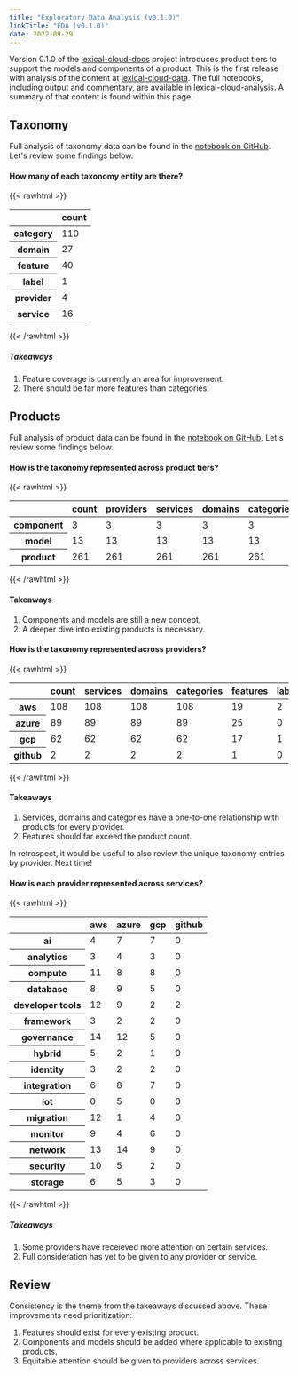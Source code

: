 ```yaml
---
title: "Exploratory Data Analysis (v0.1.0)"
linkTitle: "EDA (v0.1.0)"
date: 2022-09-29
---
```


Version 0.1.0 of the [lexical-cloud-docs](https://github.com/lexical-cloud/lexical-cloud-docs/tree/v0.1.0) project introduces product tiers to support the models and components of a product. This is the first release with analysis of the content at [lexical-cloud-data](https://github.com/lexical-cloud/lexical-cloud-data/tree/v0.1.0). The full notebooks, including output and commentary, are available in [lexical-cloud-analysis](https://github.com/lexical-cloud/lexical-cloud-analysis/tree/v0.1.0). A summary of that content is found within this page.

## Taxonomy

Full analysis of taxonomy data can be found in the [notebook on GitHub](https://github.com/lexical-cloud/lexical-cloud-analysis/tree/v0.1.0/taxonomy-eda.ipynb). Let's review some findings below.

#### How many of each taxonomy entity are there?

{{< rawhtml >}}
<div class="dataframe">
<table>
  <thead>
    <tr style="text-align: right;">
      <th></th>
      <th>count</th>
    </tr>
  </thead>
  <tbody>
    <tr>
      <th>category</th>
      <td>110</td>
    </tr>
    <tr>
      <th>domain</th>
      <td>27</td>
    </tr>
    <tr>
      <th>feature</th>
      <td>40</td>
    </tr>
    <tr>
      <th>label</th>
      <td>1</td>
    </tr>
    <tr>
      <th>provider</th>
      <td>4</td>
    </tr>
    <tr>
      <th>service</th>
      <td>16</td>
    </tr>
  </tbody>
</table>
</div>
{{< /rawhtml >}}

##### Takeaways

 1. Feature coverage is currently an area for improvement.
 1. There should be far more features than categories.

## Products

Full analysis of product data can be found in the [notebook on GitHub](https://github.com/lexical-cloud/lexical-cloud-analysis/tree/v0.1.0/products-eda.ipynb). Let's review some findings below.

#### How is the taxonomy represented across product tiers?

{{< rawhtml >}}
<div class="dataframe">
<table>
  <thead>
    <tr style="text-align: right;">
      <th></th>
      <th>count</th>
      <th>providers</th>
      <th>services</th>
      <th>domains</th>
      <th>categories</th>
      <th>features</th>
      <th>labels</th>
    </tr>
  </thead>
  <tbody>
    <tr>
      <th>component</th>
      <td>3</td>
      <td>3</td>
      <td>3</td>
      <td>3</td>
      <td>3</td>
      <td>1</td>
      <td>0</td>
    </tr>
    <tr>
      <th>model</th>
      <td>13</td>
      <td>13</td>
      <td>13</td>
      <td>13</td>
      <td>13</td>
      <td>3</td>
      <td>0</td>
    </tr>
    <tr>
      <th>product</th>
      <td>261</td>
      <td>261</td>
      <td>261</td>
      <td>261</td>
      <td>261</td>
      <td>62</td>
      <td>3</td>
    </tr>
  </tbody>
</table>
</div>
{{< /rawhtml >}}

#### Takeaways

 1. Components and models are still a new concept.
 1. A deeper dive into existing products is necessary.

#### How is the taxonomy represented across providers?

{{< rawhtml >}}
<div class="dataframe">
<table>
  <thead>
    <tr style="text-align: right;">
      <th></th>
      <th>count</th>
      <th>services</th>
      <th>domains</th>
      <th>categories</th>
      <th>features</th>
      <th>labels</th>
    </tr>
  </thead>
  <tbody>
    <tr>
      <th>aws</th>
      <td>108</td>
      <td>108</td>
      <td>108</td>
      <td>108</td>
      <td>19</td>
      <td>2</td>
    </tr>
    <tr>
      <th>azure</th>
      <td>89</td>
      <td>89</td>
      <td>89</td>
      <td>89</td>
      <td>25</td>
      <td>0</td>
    </tr>
    <tr>
      <th>gcp</th>
      <td>62</td>
      <td>62</td>
      <td>62</td>
      <td>62</td>
      <td>17</td>
      <td>1</td>
    </tr>
    <tr>
      <th>github</th>
      <td>2</td>
      <td>2</td>
      <td>2</td>
      <td>2</td>
      <td>1</td>
      <td>0</td>
    </tr>
  </tbody>
</table>
</div>
{{< /rawhtml >}}

#### Takeaways

 1. Services, domains and categories have a one-to-one relationship with products for every provider. 
 1. Features should far exceed the product count.

In retrospect, it would be useful to also review the unique taxonomy entries by provider. Next time!

#### How is each provider represented across services?

{{< rawhtml >}}
<div class="dataframe">
<table>
  <thead>
    <tr style="text-align: right;">
      <th></th>
      <th>aws</th>
      <th>azure</th>
      <th>gcp</th>
      <th>github</th>
    </tr>
  </thead>
  <tbody>
    <tr>
      <th>ai</th>
      <td>4</td>
      <td>7</td>
      <td>7</td>
      <td>0</td>
    </tr>
    <tr>
      <th>analytics</th>
      <td>3</td>
      <td>4</td>
      <td>3</td>
      <td>0</td>
    </tr>
    <tr>
      <th>compute</th>
      <td>11</td>
      <td>8</td>
      <td>8</td>
      <td>0</td>
    </tr>
    <tr>
      <th>database</th>
      <td>8</td>
      <td>9</td>
      <td>5</td>
      <td>0</td>
    </tr>
    <tr>
      <th>developer tools</th>
      <td>12</td>
      <td>9</td>
      <td>2</td>
      <td>2</td>
    </tr>
    <tr>
      <th>framework</th>
      <td>3</td>
      <td>2</td>
      <td>2</td>
      <td>0</td>
    </tr>
    <tr>
      <th>governance</th>
      <td>14</td>
      <td>12</td>
      <td>5</td>
      <td>0</td>
    </tr>
    <tr>
      <th>hybrid</th>
      <td>5</td>
      <td>2</td>
      <td>1</td>
      <td>0</td>
    </tr>
    <tr>
      <th>identity</th>
      <td>3</td>
      <td>2</td>
      <td>2</td>
      <td>0</td>
    </tr>
    <tr>
      <th>integration</th>
      <td>6</td>
      <td>8</td>
      <td>7</td>
      <td>0</td>
    </tr>
    <tr>
      <th>iot</th>
      <td>0</td>
      <td>5</td>
      <td>0</td>
      <td>0</td>
    </tr>
    <tr>
      <th>migration</th>
      <td>12</td>
      <td>1</td>
      <td>4</td>
      <td>0</td>
    </tr>
    <tr>
      <th>monitor</th>
      <td>9</td>
      <td>4</td>
      <td>6</td>
      <td>0</td>
    </tr>
    <tr>
      <th>network</th>
      <td>13</td>
      <td>14</td>
      <td>9</td>
      <td>0</td>
    </tr>
    <tr>
      <th>security</th>
      <td>10</td>
      <td>5</td>
      <td>2</td>
      <td>0</td>
    </tr>
    <tr>
      <th>storage</th>
      <td>6</td>
      <td>5</td>
      <td>3</td>
      <td>0</td>
    </tr>
  </tbody>
</table>
</div>
{{< /rawhtml >}}

##### Takeaways

 1. Some providers have receieved more attention on certain services.
 1. Full consideration has yet to be given to any provider or service.

## Review

Consistency is the theme from the takeaways discussed above. These improvements need prioritization:

 1. Features should exist for every existing product.
 1. Components and models should be added where applicable to existing products. 
 1. Equitable attention should be given to providers across services.
